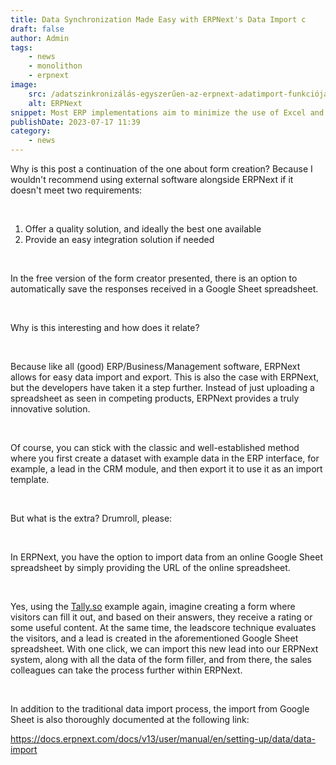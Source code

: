 ```yaml
---
title: Data Synchronization Made Easy with ERPNext's Data Import c
draft: false
author: Admin
tags:
    - news
    - monolithon
    - erpnext
image:
    src: /adatszinkronizálás-egyszerűen-az-erpnext-adatimport-funkciójának-érdekességei.png
    alt: ERPNext
snippet: Most ERP implementations aim to minimize the use of Excel and automate manual work. But without a (good) data import feature, there is no ERP.
publishDate: 2023-07-17 11:39
category:
    - news
---
```


<p>Why is this post a continuation of the one about form creation? Because I wouldn't recommend using external software alongside ERPNext if it doesn't meet two requirements:</p><p><br></p><ol><li data-list="ordered"><span class="ql-ui" contenteditable="false"></span>Offer a quality solution, and ideally the best one available</li><li data-list="ordered"><span class="ql-ui" contenteditable="false"></span>Provide an easy integration solution if needed</li></ol><p><br></p><p>In the free version of the form creator presented, there is an option to automatically save the responses received in a Google Sheet spreadsheet.</p><p><br></p><p>Why is this interesting and how does it relate?</p><p><br></p><p>Because like all (good) ERP/Business/Management software, ERPNext allows for easy data import and export. This is also the case with ERPNext, but the developers have taken it a step further. Instead of just uploading a spreadsheet as seen in competing products, ERPNext provides a truly innovative solution.</p><p><br></p><p>Of course, you can stick with the classic and well-established method where you first create a dataset with example data in the ERP interface, for example, a lead in the CRM module, and then export it to use it as an import template.</p><p><br></p><p>But what is the extra? Drumroll, please:</p><p><br></p><p>In ERPNext, you have the option to import data from an online Google Sheet spreadsheet by simply providing the URL of the online spreadsheet.</p><p><br></p><p>Yes, using the <a href="https://tally.so/?ref=monolithon" rel="noopener noreferrer">Tally.so</a> example again, imagine creating a form where visitors can fill it out, and based on their answers, they receive a rating or some useful content. At the same time, the leadscore technique evaluates the visitors, and a lead is created in the aforementioned Google Sheet spreadsheet. With one click, we can import this new lead into our ERPNext system, along with all the data of the form filler, and from there, the sales colleagues can take the process further within ERPNext.</p><p><br></p><p>In addition to the traditional data import process, the import from Google Sheet is also thoroughly documented at the following link:</p><p><a href="https://docs.erpnext.com/docs/v13/user/manual/en/setting-up/data/data-import" rel="noopener noreferrer">https://docs.erpnext.com/docs/v13/user/manual/en/setting-up/data/data-import</a></p>
